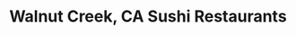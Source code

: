 ---
layout: city
title: Walnut Creek, CA Sushi Restaurants
permalink: /california/walnut-creek/
stateAbbr: CA
stateName: California
cityName: Walnut Creek
---